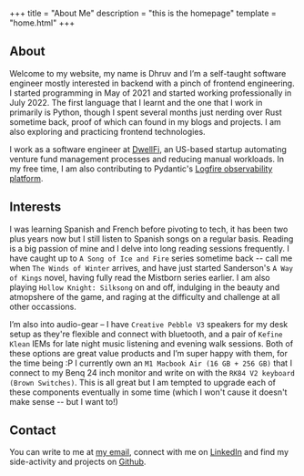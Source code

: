 +++
title = "About Me"
description = "this is the homepage"
template = "home.html"
+++

## About

Welcome to my website, my name is Dhruv and I’m a self-taught software engineer mostly interested in backend with a pinch of frontend engineering. I started programming in May of 2021 and started working professionally in July 2022. The first language that I learnt and the one that I work in primarily is Python, though I spent several months just nerding over Rust sometime back, proof of which can found in my blogs and projects. I am also exploring and practicing frontend technologies.

I work as a software engineer at [DwellFi](https://dwell.fi), an US-based startup automating venture fund management processes and reducing manual workloads. In my free time, I am also contributing to Pydantic's [Logfire observability platform](https://github.com/pydantic/logfire).

## Interests

I was learning Spanish and French before pivoting to tech, it has been two plus years now but I still listen to Spanish songs on a regular basis. Reading is a big passion of mine and I delve into long reading sessions frequently. I have caught up to `A Song of Ice and Fire` series sometime back -- call me when `The Winds of Winter` arrives, and have just started Sanderson's `A Way of Kings` novel, having fully read the Mistborn series earlier.
I am also playing `Hollow Knight: Silksong` on and off, indulging in the beauty and atmopshere of the game, and raging at the difficulty and challenge at all other occassions.

I’m also into audio-gear – I have `Creative Pebble V3` speakers for my desk setup as they're flexible and connect with bluetooth, and a pair of `Kefine Klean` IEMs for late night music listening and evening walk sessions. Both of these options are great value products and I’m super happy with them, for the time being :P
I currently own an `M1 Macbook Air (16 GB + 256 GB)` that I connect to my Benq 24 inch monitor and write on with the `RK84 V2 keyboard (Brown Switches)`. This is all great but I am tempted to upgrade each of these components eventually in some time (which I won't cause it doesn't make sense -- but I want to!)

## Contact

You can write to me at [my email](mailto:dhruvahuja2k@gmail.com), connect with me on [LinkedIn](https://www.linkedin.com/in/dhruvahuja2k/) and find my side-activity and projects on [Github](https://github.com/dhruv-ahuja/).
